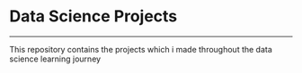 # Data Science Projects
---
This repository contains the projects which i made throughout the data science learning journey
